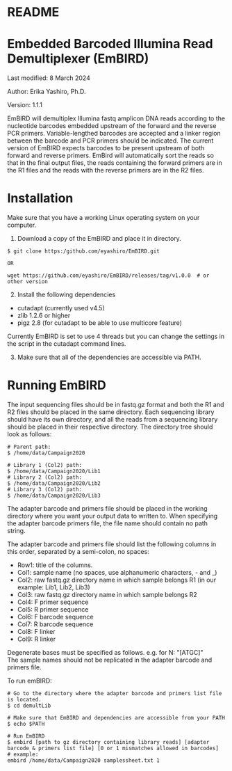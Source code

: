 # README

# Embedded Barcoded Illumina Read Demultiplexer (EmBIRD)

Last modified: 8 March 2024

Author: Erika Yashiro, Ph.D.

Version: 1.1.1


EmBIRD will demultiplex Illumina fastq amplicon DNA reads according to the nucleotide barcodes embedded upstream of the forward and the reverse PCR primers. Variable-lengthed barcodes are accepted and a linker region between the barcode and PCR primers should be indicated. The current version of EmBIRD expects barcodes to be present upstream of both forward and reverse primers. EmBird will automatically sort the reads so that in the final output files, the reads containing the forward primers are in the R1 files and the reads with the reverse primers are in the R2 files.

# Installation

Make sure that you have a working Linux operating system on your computer.

1. Download a copy of the EmBIRD and place it in directory.
```
$ git clone https:/github.com/eyashiro/EmBIRD.git

OR

wget https://github.com/eyashiro/EmBIRD/releases/tag/v1.0.0  # or other version
```

2. Install the following dependencies

* cutadapt (currently used v4.5)
* zlib 1.2.6 or higher
* pigz 2.8 (for cutadapt to be able to use multicore feature)

Currently EmBIRD is set to use 4 threads but you can change the settings in the script in the cutadapt command lines.

3. Make sure that all of the dependencies are accessible via PATH.


# Running EmBIRD

The input sequencing files should be in fastq.gz format and both the R1 and R2 files should be placed in the same directory. Each sequencing library should have its own directory, and all the reads from a sequencing library should be placed in their respective directory. The directory tree should look as follows:

```
# Parent path:
$ /home/data/Campaign2020

# Library 1 (Col2) path:
$ /home/data/Campaign2020/Lib1
# Library 2 (Col2) path:
$ /home/data/Campaign2020/Lib2
# Library 3 (Col2) path:
$ /home/data/Campaign2020/Lib3
```

The adapter barcode and primers file should be placed in the working directory where you want your output data to written to. When specifying the adapter barcode primers file, the file name should contain no path string.

The adapter barcode and primers file should list the following columns in this order, separated by a semi-colon, no spaces:
* Row1: title of the columns.
* Col1: sample name (no spaces, use alphanumeric characters, - and _)
* Col2: raw fastq.gz directory name in which sample belongs R1 (in our example: Lib1, Lib2, Lib3)
* Col3: raw fastq.gz directory name in which sample belongs R2
* Col4: F primer sequence
* Col5: R primer sequence
* Col6: F barcode sequence
* Col7: R barcode sequence
* Col8: F linker
* Col9: R linker

Degenerate bases must be specified as follows. e.g. for N: "[ATGC]" \
The sample names should not be replicated in the adapter barcode and primers file.

To run emBIRD:
```
# Go to the directory where the adapter barcode and primers list file is located.
$ cd demultLib

# Make sure that EmBIRD and dependencies are accessible from your PATH
$ echo $PATH

# Run EmBIRD
$ embird [path to gz directory containing library reads] [adapter barcode & primers list file] [0 or 1 mismatches allowed in barcodes]
# example:
embird /home/data/Campaign2020 samplessheet.txt 1
```
